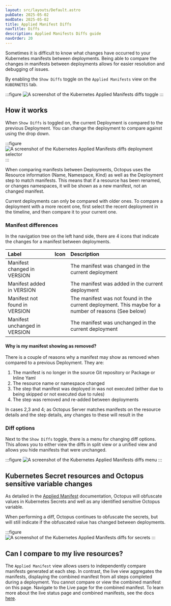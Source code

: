 ```yaml
---
layout: src/layouts/Default.astro
pubDate: 2025-05-02
modDate: 2025-05-02
title: Applied Manifest Diffs
navTitle: Diffs
description: Applied Manifests Diffs guide
navOrder: 20
---
```


Sometimes it is difficult to know what changes have occurred to your Kubernetes manifests between deployments. Being able to compare the changes in manifests between deployments allows for easier resolution and debugging of issues.

By enabling the `Show Diffs` toggle on the `Applied Manifests` view on the `KUBERNETES` tab.

:::figure
![A screenshot of the Kubernetes Applied Manifests diffs toggle](/docs/deployments/kubernetes/deployment-verification/applied-manifests-diffs-toggle.png)
:::

## How it works

When `Show Diffs` is toggled on, the current Deployment is compared to the previous Deployment. You can change the deployment to compare against using the drop down.

:::figure
![A screenshot of the Kubernetes Applied Manifests diffs deployment selector](/docs/deployments/kubernetes/deployment-verification/applied-manifests-diffs-selector.png)
:::

When comparing manifests between Deployments, Octopus uses the Resource information (Name, Namespace, Kind) as well as the Deployment step to match manifests. This means that if a resource has been renamed, or changes namespaces, it will be shown as a new manifest, not an changed manifest.

Current deployments can only be compared with older ones. To compare a deployment with a more recent one, first select the recent deployment in the timeline, and then compare it to your current one.

### Manifest differences

In the navigation tree on the left hand side, there are 4 icons that indicate the changes for a manifest between deployments.

| Label                         |                      Icon                      | Description                                                                                          |
| :---------------------------- | :--------------------------------------------: | :--------------------------------------------------------------------------------------------------- |
| Manifest changed in VERSION   | <i class="fa-solid fa-arrows-rotate blue"></i> | The manifest was changed in the current deployment                                                   |
| Manifest added in VERSION     | <i class="fa-solid fa-plus-square green"></i>  | The manifest was added in the current deployment                                                     |
| Manifest not found in VERSION |  <i class="fa-solid fa-minus-square red"></i>  | The manifest was not found in the current deployment. This maybe for a number of reasons (See below) |
| Manifest unchanged in VERSION |    <i class="fa-solid fa-equals grey"></i>     | The manifest was unchanged in the current deployment                                                 |

#### Why is my manifest showing as removed?

There is a couple of reasons why a manifest may show as removed when compared to a previous Deployment. They are:

1. The manifest is no longer in the source Git repository or Package or Inline Yaml
2. The resource name or namespace changed
3. The step that manifest was deployed in was not executed (either due to being skipped or not executed due to rules)
4. The step was removed and re-added between deployments

In cases 2,3 and 4; as Octopus Server matches manifests on the resource details and the step details, any changes to these will result in the 

### Diff options

Next to the `Show Diffs` toggle, there is a menu for changing diff options. This allows you to either view the diffs in split view or a unified view and allows you hide manifests that were unchanged.

:::figure
![A screenshot of the Kubernetes Applied Manifests diffs menu](/docs/deployments/kubernetes/deployment-verification/diffs-menu.png)
:::

## Kubernetes Secret resources and Octopus sensitive variable changes

As detailed in the [Applied Manifest](/docs/kubernetes/deployment-verification/applied-manifests#kubernetes-secret-resources-and-octopus-sensitive-variables) documentation, Octopus will obfuscate values in Kubernetes Secrets and well as any identified sensitive Octopus variable.

When performing a diff, Octopus continues to obfuscate the secrets, but will still indicate if the obfuscated value has changed between deployments.

:::figure
![A screenshot of the Kubernetes Applied Manifests diffs for secrets](/docs/deployments/kubernetes/deployment-verification/secret-diffs.png)
:::

## Can I compare to my live resources?

The `Applied Manifest` view allows users to independently compare manifests generated at each step. In contrast, the live view aggregates the manifests, displaying the combined manifest from all steps completed during a deployment. You cannot compare or view the combined manifest on this page. Navigate to the Live page for the combined manifest. To learn more about the live status page and combined manifests, see the docs [here](/docs/kubernetes/live-object-status).